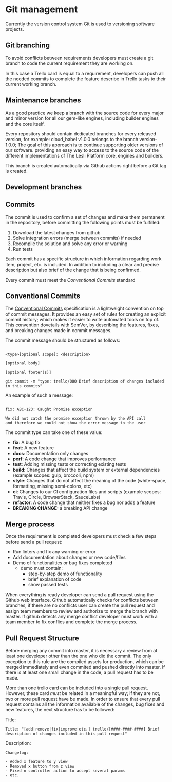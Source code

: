 # Git management
Currently the version control system Git is used to versioning software projects.



## Git branching
To avoid conflicts between requirements developers must create a git branch to code the current requirement they are working on.  


In this case a Trello card is equal to a requirement, developers can push all the needed commits to complete the feature describe in Trello tasks to their current working branch.


## Maintenance branches
As a good practice we keep a branch with the source code for every major and minor version for all our gem-like engines, including builder engines and the core itself.

Every repository should contain dedicated branches for every released version, for example: cloud_babel v1.0.0 belongs to the branch version-1.0.0; The goal of this approach is to continue supporting older versions of our software. providing an easy way to access to the source code of the different implementations of The Lesli Platform core, engines and builders.

This branch is created automatically via Github actions right before a Git tag is created.


## Development branches


## Commits
The commit is used to confirm a set of changes and make them permanent in the repository, before committing the following points must be fulfilled: 

1. Download the latest changes from github 
2. Solve integration errors (merge between commits) if needed
3. Recompile the solution and solve any error or warning
4. Run tests 

Each commit has a specific structure in which information regarding work item, project, etc. is included. In addition to including a clear and precise description but also brief of the change that is being confirmed.

Every commit must meet the *Conventional Commits* standard


## Conventional Commits

The [Conventional Commits](https://www.conventionalcommits.org/en/v1.0.0/) specification is a lightweight convention on top of commit messages. It provides an easy set of rules for creating an explicit commit history; which makes it easier to write automated tools on top of. This convention dovetails with SemVer, by describing the features, fixes, and breaking changes made in commit messages.

The commit message should be structured as follows:

```

<type>[optional scope]: <description>

[optional body]

[optional footer(s)]

git commit -m "type: trello/000 Brief description of changes included in this commits"

```

An example of such a message: 

````

fix: ABC-123: Caught Promise exception

We did not catch the promise exception thrown by the API call
and therefore we could not show the error message to the user

````

The commit type <type> can take one of these value:

- **fix**: A bug fix
- **feat**: A new feature
- **docs**: Documentation only changes
- **perf**: A code change that improves performance
- **test**: Adding missing tests or correcting existing tests
- **build**: Changes that affect the build system or external dependencies (example scopes: gulp, broccoli, npm)
- **style**: Changes that do not affect the meaning of the code (white-space, formatting, missing semi-colons, etc)
- **ci**: Changes to our CI configuration files and scripts (example scopes: Travis, Circle, BrowserStack, SauceLabs)
- **refactor**: A code change that neither fixes a bug nor adds a feature
- **BREAKING CHANGE:** a breaking API change


## Merge process 
Once the requirement is completed developers must check a few steps before send a pull request:

- Run linters and fix any warning or error
- Add documentation about changes or new code/files
- Demo of functionalities or bug fixes completed
    - demo must contain:
        - step-by-step demo of functionality
        - brief explanation of code
        - show passed tests

When everything is ready developer can send a pull request using the Github web interface.
Github automatically checks for conflicts between branches, if there are no conflicts user can create the pull request and assign team members to review and authorize to merge the branch with master.
If github detects any merge conflict developer must work with a team member to fix conflics and complete the merge process.



## Pull Request Structure

Before merging any commit into master, it is necessary a review from at least one developer other than the one who did the commit. The only exception to this rule are the compiled assets for production, which can be merged immediately and even commited and pushed directly into master. If there is at least one small change in the code, a pull request has to be made. 

More than one trello card can be included into a single pull request. However, these card *must* be related in a meaningful way; if they are not, two or more pull request have be made. In order to ensure that every pull request contains all the information available of the changes, bug fixes and new features, the next structure has to be followed:

Title:

```
Title: "[add|remove|fix|improve|etc.] trello/[####-####-####] Brief description of changes included in this pull request"
```

Description:

```
Changelog:

- Added x feature to y view
- Removed x button from z view
- Fixed n controller action to accept several params
- etc.
```

